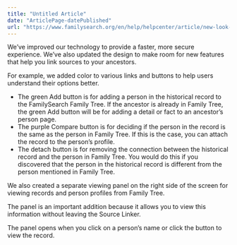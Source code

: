 ```yaml
---
title: "Untitled Article"
date: "ArticlePage-datePublished"
url: "https://www.familysearch.org/en/help/helpcenter/article/new-look-and-feel"
---
```


We’ve improved our technology to provide a faster, more secure experience. We’ve also updated the design to make room for new features that help you link sources to your ancestors. 

For example, we added color to various links and buttons to help users understand their options better.  


* The green Add button is for adding a person in the historical record to the FamilySearch Family Tree. If the ancestor is already in Family Tree, the green Add button will be for adding a detail or fact to an ancestor’s person page.
* The purple Compare button is for deciding if the person in the record is the same as the person in Family Tree. If this is the case, you can attach the record to the person’s profile.
* The detach button is for removing the connection between the historical record and the person in Family Tree. You would do this if you discovered that the person in the historical record is different from the person mentioned in Family Tree.

We also created a separate viewing panel on the right side of the screen for viewing records and person profiles from Family Tree.

The panel is an important addition because it allows you to view this information without leaving the Source Linker.

The panel opens when you click on a person’s name or click the button to view the record.

